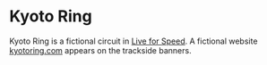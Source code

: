 # Kyoto Ring

Kyoto Ring is a fictional circuit in [Live for Speed](https://www.lfs.net). A fictional website [kyotoring.com](https://kyotoring.com) appears on the trackside banners.
